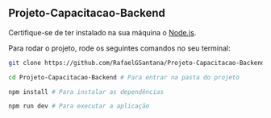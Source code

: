 ## Projeto-Capacitacao-Backend

Certifique-se de ter instalado na sua máquina o [Node.js](https://nodejs.org/en/).

Para rodar o projeto, rode os seguintes comandos no seu terminal:
```bash
git clone https://github.com/RafaelGSantana/Projeto-Capacitacao-Backend.git # Para clonar o repositório 

cd Projeto-Capacitacao-Backend # Para entrar na pasta do projeto

npm install # Para instalar as dependências

npm run dev # Para executar a aplicação
```



